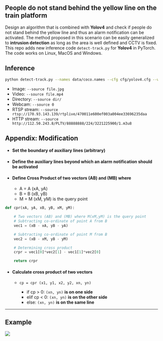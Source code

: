 
## People do not stand behind the yellow line on the train platform

Design an algorithm that is combined with **Yolov4** and check if people do not stand behind the yellow line and thus an alarm notification can be activated. The method proposed in this scenario can be easily generalized to **intrusion detection** as long as the area is well defined and CCTV is fixed. This repo adds new inference code `detect-track.py` for **Yolov4** in PyTorch. The code works on Linux, MacOS and Windows.

## Inference

```bash
python detect-track.py --names data/coco.names --cfg cfg/yolov4.cfg --weights yolov4.weights --img-size 608 --conf-thres 0.4 --iou-thres 0.6 --source CDS32-1300-1400cut3.mp4 --view-img
```

- Image:  `--source file.jpg`
- Video:  `--source file.mp4`
- Directory:  `--source dir/`
- Webcam:  `--source 0`
- RTSP stream:  `--source rtsp://170.93.143.139/rtplive/470011e600ef003a004ee33696235daa`
- HTTP stream:  `--source http://112.50.243.8/PLTV/88888888/224/3221225900/1.m3u8`

## Appendix: Modification

- #### Set the boundary of auxiliary lines (arbitrary)
- #### Define the auxiliary lines beyond which an alarm notification should be activated
- #### Define Cross Product of two vectors (AB) and (MB) where

    * A = A (xA, yA)
    * B = B (xB, yB)
    * M = M (xM, yM) is the query point

```python    
def cpr(xA, yA, xB, yB, xM, yM):

    # Two vectors (AB) and (MB) where M(xM,yM) is the query point
    # Subtracting co-ordinate of point A from B
    vec1 = (xB - xA, yB - yA)

    # Subtracting co-ordinate of point M from B
    vec2 = (xB - xM, yB - yM)

    # Determining cross product
    crpr = vec1[0]*vec2[1] - vec1[1]*vec2[0]

    return crpr
```

- #### Calculate cross product of two vectors
    
    * `cp = cpr (x1, y1, x2, y2, xn, yn)`

      * if cp > 0:   `(xn, yn)` **is on one side**
      * elif cp < 0: `(xn, yn)` **is on the other side**
      * else:        `(xn, yn)` **is on the same line**

---

## Example
![](test-yellow.gif)



